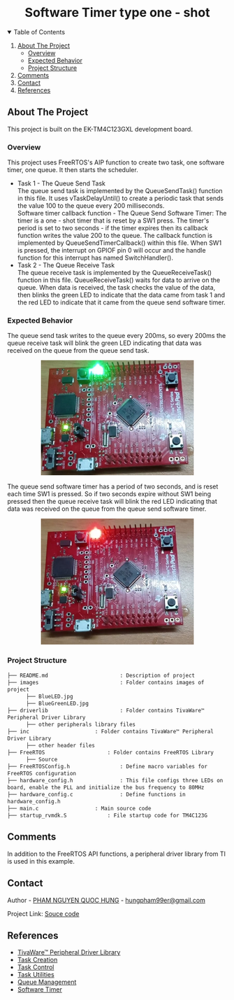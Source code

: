 <!-- PROJECT LOGO -->
<br />
<p align="center">
  <h1 align="center">Software Timer type one - shot</h1>
  
  

<!-- TABLE OF CONTENTS -->
<details open="open">
  <summary>Table of Contents</summary>
  <ol>
    <li>
      <a href="#about-the-project">About The Project</a>
      <ul>
        <li><a href="#overview">Overview</a></li>
		<li><a href="#expected-behavior">Expected Behavior</a></li>
		<li><a href="#project-structure">Project Structure</a></li>
      </ul>
    </li>
	<li><a href="#comments">Comments</a></li>
    <li><a href="#contact">Contact</a></li>
    <li><a href="#references">References</a></li>
  </ol>
</details>



<!-- ABOUT THE PROJECT -->
## About The Project

This project is built on the EK-TM4C123GXL development board.

### Overview
This project uses FreeRTOS's AIP function to create two task, one software timer, one queue. It then starts the scheduler.
* Task 1 - The Queue Send Task<br>
The queue send task is implemented by the QueueSendTask() function in this file.  It uses vTaskDelayUntil() to create a periodic task that sends the value 100 to the queue every 200 milliseconds.<br>
Software timer callback function - The Queue Send Software Timer:
The timer is a one - shot timer that is reset by a SW1 press. The timer's period is set to two seconds - if the timer expires then its callback function writes the value 200 to the queue.  The callback function is implemented by QueueSendTimerCallback() within this file.
When SW1 is pressed, the interrupt on GPIOF pin 0 will occur and the handle function for this interrupt has named SwitchHandler().<br>
* Task 2 - The Queue Receive Task<br>
The queue receive task is implemented by the QueueReceiveTask() function in this file.  QueueReceiveTask() waits for data to arrive on the queue.
When data is received, the task checks the value of the data, then blinks the green LED to indicate that the data came from task 1 and the red LED to indicate that it came from the queue send software timer.

### Expected Behavior
<p>
The queue send task writes to the queue every 200ms, so every 200ms the queue receive task will blink the green LED indicating that data was received on the queue from the queue send task.
<p align="center">
  <img src="images/GreenLED.jpg" width="350" title="hover text">
</p>
The queue send software timer has a period of two seconds, and is reset each time SW1 is pressed.  So if two seconds expire without SW1 being
pressed then the queue receive task will blink the red LED indicating that data was received on the queue from the queue send software timer.
<p align="center">
  <img src="images/RedLED.jpg" width="350" title="hover text">
</p>


### Project Structure

```
├── README.md              			: Description of project
├── images              			: Folder contains images of project
      ├── BlueLED.jpg
      ├── BlueGreenLED.jpg
├── driverlib         				: Folder contains TivaWare™ Peripheral Driver Library
      ├── other peripherals library files
├── inc						: Folder contains TivaWare™ Peripheral Driver Library
      ├── other header files
├── FreeRTOS					: Folder contains FreeRTOS Library
      ├── Source
├── FreeRTOSConfig.h				: Define macro variables for FreeRTOS configuration
├── hardware_config.h				: This file configs three LEDs on board, enable the PLL and initialize the bus frequency to 80MHz
├── hardware_config.c				: Define functions in hardware_config.h
├── main.c					: Main source code
├── startup_rvmdk.S				: File startup code for TM4C123G
```

<!-- GETTING STARTED -->
## Comments
In addition to the FreeRTOS API functions, a peripheral driver library from TI is used in this example.

<!-- CONTACT -->
## Contact

Author - [PHAM NGUYEN QUOC HUNG](https://hun9pham.github.io) - hungpham99er@gmail.com

Project Link: [Souce code](https://github.com/hun9pham/freertos-work/tree/main/Project/Software%20Timer%20type%20one%20-%20shot)



<!-- References -->
## References
* [TivaWare™ Peripheral Driver Library](www.ti.com/lit/ug/spmu298e/spmu298e.pdf)
* [Task Creation](https://www.freertos.org/a00019.html)
* [Task Control](https://www.freertos.org/a00112.html)
* [Task Utilities](https://www.freertos.org/a00021.html)
* [Queue Management](https://www.freertos.org/a00018.html)
* [Software Timer](https://www.freertos.org/FreeRTOS-Software-Timer-API-Functions.html)
